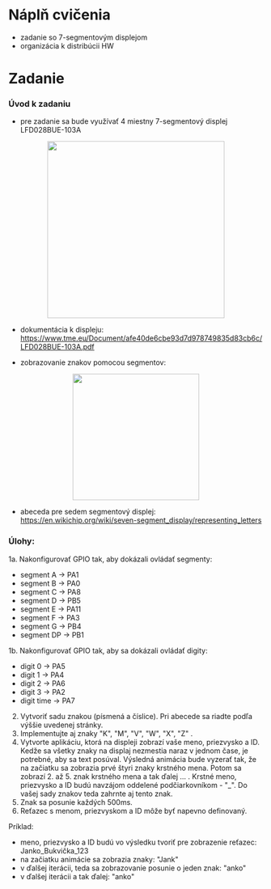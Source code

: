 # Náplň cvičenia
- zadanie so 7-segmentovým displejom
- organizácia k distribúcii HW

# Zadanie

### Úvod k zadaniu
- pre zadanie sa bude využívať 4 miestny 7-segmentový displej LFD028BUE-103A

<p align="center">
    <img src="https://github.com/VRS-Predmet/vrs_cvicenie_8/blob/zadanie_cv8/pics/20201124_111845.jpg" width="350">
</p>

- dokumentácia k displeju: https://www.tme.eu/Document/afe40de6cbe93d7d978749835d83cb6c/LFD028BUE-103A.pdf

- zobrazovanie znakov pomocou segmentov:

<p align="center">
    <img src="https://github.com/VRS-Predmet/vrs_cvicenie_8/blob/zadanie_cv8/pics/Segment_Display_with_Labeled_Segments.png" width="250">
</p>

- abeceda pre sedem segmentový displej: https://en.wikichip.org/wiki/seven-segment_display/representing_letters

### Úlohy:
1a. Nakonfigurovať GPIO tak, aby dokázali ovládať segmenty: 
   - segment A  -> PA1           
   - segment B  -> PA0             
   - segment C  -> PA8             
   - segment D  -> PB5             
   - segment E  -> PA11            
   - segment F  -> PA3
   - segment G  -> PB4
   - segment DP -> PB1

1b. Nakonfigurovať GPIO tak, aby sa dokázali ovládať digity: 
   - digit 0 ->    PA5
   - digit 1 ->    PA4
   - digit 2 ->    PA6
   - digit 3 ->    PA2
   - digit time -> PA7
   
2. Vytvoriť sadu znakou (písmená a číslice). Pri abecede sa riadte podľa výššie uvedenej stránky. 
3. Implementujte aj znaky "K", "M", "V", "W", "X", "Z" .
4. Vytvorte aplikáciu, ktorá na displeji zobrazí vaše meno, priezvysko a ID. Kedže sa všetky znaky na displaj nezmestia naraz v jednom čase, je potrebné, aby sa text posúval. Výsledná animácia bude vyzerať tak, že na začiatku sa zobrazia prvé štyri znaky krstného mena. Potom sa zobrazí 2. až 5. znak krstného mena a tak ďalej ... . Krstné meno, priezvysko a ID budú navzájom oddelené podčiarkovníkom - "_". Do vašej sady znakov teda zahrnte aj tento znak.
5. Znak sa posunie každých 500ms.
6. Reťazec s menom, priezvyskom a ID môže byť napevno definovaný.

Príklad: 
- meno, priezvysko a ID budú vo výsledku tvoriť pre zobrazenie reťazec: Janko_Bukvička_123
- na začiatku animácie sa zobrazia znaky: "Jank"
- v ďalšej iterácii, teda sa zobrazovanie posunie o jeden znak: "anko"
- v ďalšej iterácii a tak ďalej: "anko"
